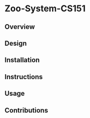 # Zoo-System-CS151

## Overview
## Design
## Installation 
## Instructions
## Usage
## Contributions
